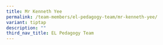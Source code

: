 ```yaml
---
title: Mr Kenneth Yee
permalink: /team-members/el-pedagogy-team/mr-kenneth-yee/
variant: tiptap
description: ""
third_nav_title: EL Pedagogy Team
---
```

